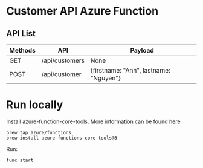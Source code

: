 # Customer API Azure Function

## API List

| Methods       | API            | Payload                               |
| ------------- | -------------  | -------------------------------------| 
| GET           | /api/customers | None                                  |
| POST          | /api/customer  | {firstname: "Anh", lastname: "Nguyen"}|

# Run locally

Install azure-function-core-tools. More information can be found [here](https://github.com/Azure/azure-functions-core-tools) 
```
brew tap azure/functions
brew install azure-functions-core-tools@3
```

Run:
```
func start
```
